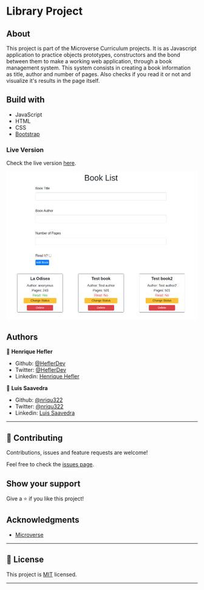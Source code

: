 #  Library Project  
  
## About
This project is part of the Microverse Curriculum projects. It is as Javascript application to practice objects prototypes, constructors and the bond between them to make a working web application, through a book management system.
This system consists in creating a book information as title, author and number of pages. Also checks if you read it or not and visualize it's results in the page itself.

## Build with
* JavaScript
* HTML
* CSS
* [Bootstrap](https://getbootstrap.com/)

### Live Version
Check the live version [here](https://rawcdn.githack.com/nriqu322/Library/23e7418302fa58fc5de310119e874007d5097afa/index.html).

![Account](/resources/screenshot.png)

## Authors

👤 **Henrique Hefler**

- Github: [@HeflerDev](https://github.com/HeflerDev)
- Twitter: [@HeflerDev](https://twitter.com/HeflerDev )
- Linkedin: [Henrique Hefler](https://www.linkedin.com/in/heflerdev/)

👤 **Luis Saavedra**
- Github: [@nriqu322](https://github.com/nriqu322)
- Twitter: [@nriqu322](https://twitter.com/nriqu322)
- Linkedin: [Luis Saavedra](https://linkedin.com/in/luis-saavedra-sanchez/)

---

## 🤝 Contributing

Contributions, issues and feature requests are welcome!

Feel free to check the [issues page](issues/).

## Show your support

Give a ⭐️ if you like this project!

## Acknowledgments

- [Microverse](https://microverse.org)

---

## 📝 License

This project is [MIT](/LICENSE) licensed.

---